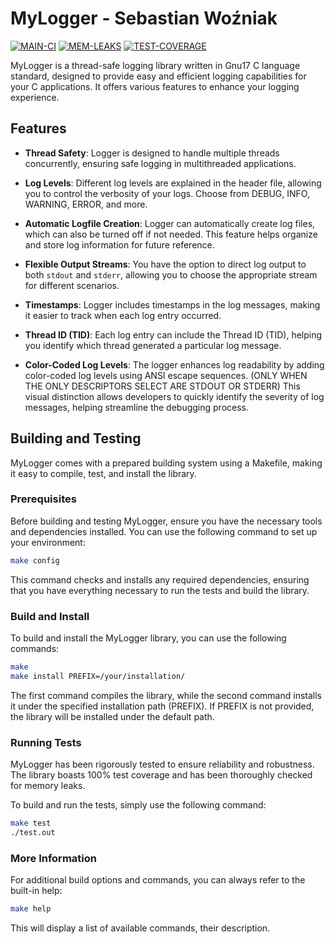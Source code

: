 # MyLogger - Sebastian Woźniak
[![MAIN-CI](https://github.com/sebawoz02/MyLogger/actions/workflows/main_ci.yaml/badge.svg?branch=main)](https://github.com/sebawoz02/MyLogger/actions/workflows/main_ci.yaml)
[![MEM-LEAKS](https://github.com/sebawoz02/MyLogger/actions/workflows/mem_leaks.yaml/badge.svg?branch=main)](https://github.com/sebawoz02/MyLogger/actions/workflows/mem_leaks.yaml)
[![TEST-COVERAGE](https://github.com/sebawoz02/MyLogger/actions/workflows/test_coverage.yaml/badge.svg?branch=main)](https://github.com/sebawoz02/MyLogger/actions/workflows/test_coverage.yaml)

MyLogger is a thread-safe logging library written in Gnu17 C language standard, designed to provide easy and efficient logging capabilities for your C applications. It offers various features to enhance your logging experience.

## Features

- **Thread Safety**: Logger is designed to handle multiple threads concurrently, ensuring safe logging in multithreaded applications.

- **Log Levels**: Different log levels are explained in the header file, allowing you to control the verbosity of your logs. Choose from DEBUG, INFO, WARNING, ERROR, and more.

- **Automatic Logfile Creation**: Logger can automatically create log files, which can also be turned off if not needed. This feature helps organize and store log information for future reference.

- **Flexible Output Streams**: You have the option to direct log output to both `stdout` and `stderr`, allowing you to choose the appropriate stream for different scenarios.

- **Timestamps**: Logger includes timestamps in the log messages, making it easier to track when each log entry occurred.

- **Thread ID (TID)**: Each log entry can include the Thread ID (TID), helping you identify which thread generated a particular log message.

- **Color-Coded Log Levels**: The logger enhances log readability by adding color-coded log levels using ANSI escape sequences. (ONLY WHEN THE ONLY DESCRIPTORS SELECT ARE STDOUT OR STDERR) This visual distinction allows developers to quickly identify the severity of log messages, helping streamline the debugging process.
## Building and Testing

MyLogger comes with a prepared building system using a Makefile, making it easy to compile, test, and install the library.

### Prerequisites

Before building and testing MyLogger, ensure you have the necessary tools and dependencies installed. You can use the following command to set up your environment:
```sh
make config
```

This command checks and installs any required dependencies, ensuring that you have everything necessary to run the tests and build the library.

### Build and Install

To build and install the MyLogger library, you can use the following commands:


```sh
make 
make install PREFIX=/your/installation/
```

The first command compiles the library, while the second command installs it under the specified installation path (PREFIX). If PREFIX is not provided, the library will be installed under the default path.

### Running Tests

MyLogger has been rigorously tested to ensure reliability and robustness. The library boasts 100% test coverage and has been thoroughly checked for memory leaks.

To build and run the tests, simply use the following command:

```sh
make test
./test.out
```

### More Information

For additional build options and commands, you can always refer to the built-in help:

```sh
make help
```

This will display a list of available commands, their description.